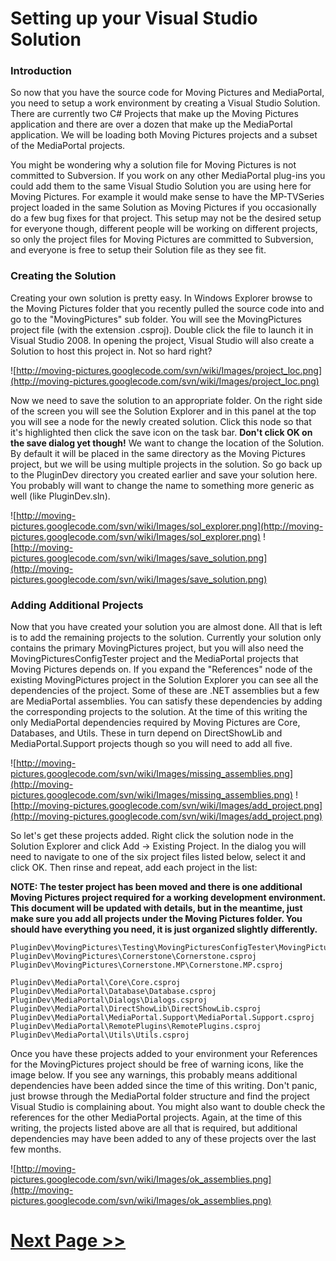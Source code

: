 # Setting up your Visual Studio Solution #
### Introduction ###
So now that you have the source code for Moving Pictures and MediaPortal, you need to setup a work environment by creating a Visual Studio Solution. There are currently two C# Projects that make up the Moving Pictures application and there are over a dozen that make up the MediaPortal application. We will be loading both Moving Pictures projects and a subset of the MediaPortal projects.

You might be wondering why a solution file for Moving Pictures is not committed to Subversion. If you work on any other MediaPortal plug-ins you could add them to the same Visual Studio Solution you are using here for Moving Pictures. For example it would make sense to have the MP-TVSeries project loaded in the same Solution as Moving Pictures if you occasionally do a few bug fixes for that project. This setup may not be the desired setup for everyone though, different people will be working on different projects, so only the project files for Moving Pictures are committed to Subversion, and everyone is free to setup their Solution file as they see fit.

### Creating the Solution ###
Creating your own solution is pretty easy. In Windows Explorer browse to the Moving Pictures folder that you recently pulled the source code into and go to the "MovingPictures" sub folder. You will see the MovingPictures project file (with the extension .csproj). Double click the file to launch it in Visual Studio 2008. In opening the project, Visual Studio will also create a Solution to host this project in. Not so hard right?

![http://moving-pictures.googlecode.com/svn/wiki/Images/project_loc.png](http://moving-pictures.googlecode.com/svn/wiki/Images/project_loc.png)

Now we need to save the solution to an appropriate folder. On the right side of the screen you will see the Solution Explorer and in this panel at the top you will see a node for the newly created solution. Click this node so that it's highlighted then click the save icon on the task bar. **Don't click OK on the save dialog yet though!** We want to change the location of the Solution. By default it will be placed in the same directory as the Moving Pictures project, but we will be using multiple projects in the solution. So go back up to the PluginDev directory you created earlier and save your solution here. You probably will want to change the name to something more generic as well (like PluginDev.sln).

![http://moving-pictures.googlecode.com/svn/wiki/Images/sol_explorer.png](http://moving-pictures.googlecode.com/svn/wiki/Images/sol_explorer.png) ![http://moving-pictures.googlecode.com/svn/wiki/Images/save_solution.png](http://moving-pictures.googlecode.com/svn/wiki/Images/save_solution.png)

### Adding Additional Projects ###
Now that you have created your solution you are almost done. All that is left is to add the remaining projects to the solution. Currently your solution only contains the primary MovingPictures project, but you will also need the MovingPicturesConfigTester project and the MediaPortal projects that Moving Pictures depends on. If you expand the "References" node of the existing MovingPictures project in the Solution Explorer you can see all the dependencies of the project. Some of these are .NET assemblies but a few are MediaPortal assemblies. You can satisfy these dependencies by adding the corresponding projects to the solution. At the time of this writing the only MediaPortal dependencies required by Moving Pictures are Core, Databases, and Utils. These in turn depend on DirectShowLib and MediaPortal.Support projects though so you will need to add all five.

![http://moving-pictures.googlecode.com/svn/wiki/Images/missing_assemblies.png](http://moving-pictures.googlecode.com/svn/wiki/Images/missing_assemblies.png) ![http://moving-pictures.googlecode.com/svn/wiki/Images/add_project.png](http://moving-pictures.googlecode.com/svn/wiki/Images/add_project.png)

So let's get these projects added. Right click the solution node in the Solution Explorer and click Add -> Existing Project. In the dialog you will need to navigate to one of the six project files listed below, select it and click OK. Then rinse and repeat, add each project in the list:

**NOTE: The tester project has been moved and there is one additional Moving Pictures project required for a working development environment. This document will be updated with details, but in the meantime, just make sure you add all projects under the Moving Pictures folder. You should have everything you need, it is just organized slightly differently.**

```
PluginDev\MovingPictures\Testing\MovingPicturesConfigTester\MovingPicturesConfigTester.csproj
PluginDev\MovingPictures\Cornerstone\Cornerstone.csproj
PluginDev\MovingPictures\Cornerstone.MP\Cornerstone.MP.csproj

PluginDev\MediaPortal\Core\Core.csproj
PluginDev\MediaPortal\Database\Database.csproj
PluginDev\MediaPortal\Dialogs\Dialogs.csproj
PluginDev\MediaPortal\DirectShowLib\DirectShowLib.csproj
PluginDev\MediaPortal\MediaPortal.Support\MediaPortal.Support.csproj
PluginDev\MediaPortal\RemotePlugins\RemotePlugins.csproj
PluginDev\MediaPortal\Utils\Utils.csproj
```

Once you have these projects added to your environment your References for the MovingPictures project should be free of warning icons, like the image below. If you see any warnings, this probably means additional dependencies have been added since the time of this writing. Don't panic, just browse through the MediaPortal folder structure and find the project Visual Studio is complaining about. You might also want to double check the references for the other MediaPortal projects. Again, at the time of this writing, the projects listed above are all that is required, but additional dependencies may have been added to any of these projects over the last few months.

![http://moving-pictures.googlecode.com/svn/wiki/Images/ok_assemblies.png](http://moving-pictures.googlecode.com/svn/wiki/Images/ok_assemblies.png)

# [Next Page >>](DevelopmentEnvironmentIDE2.md) #